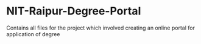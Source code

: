 NIT-Raipur-Degree-Portal
========================

Contains all files for the project which involved creating an online portal for application of degree
